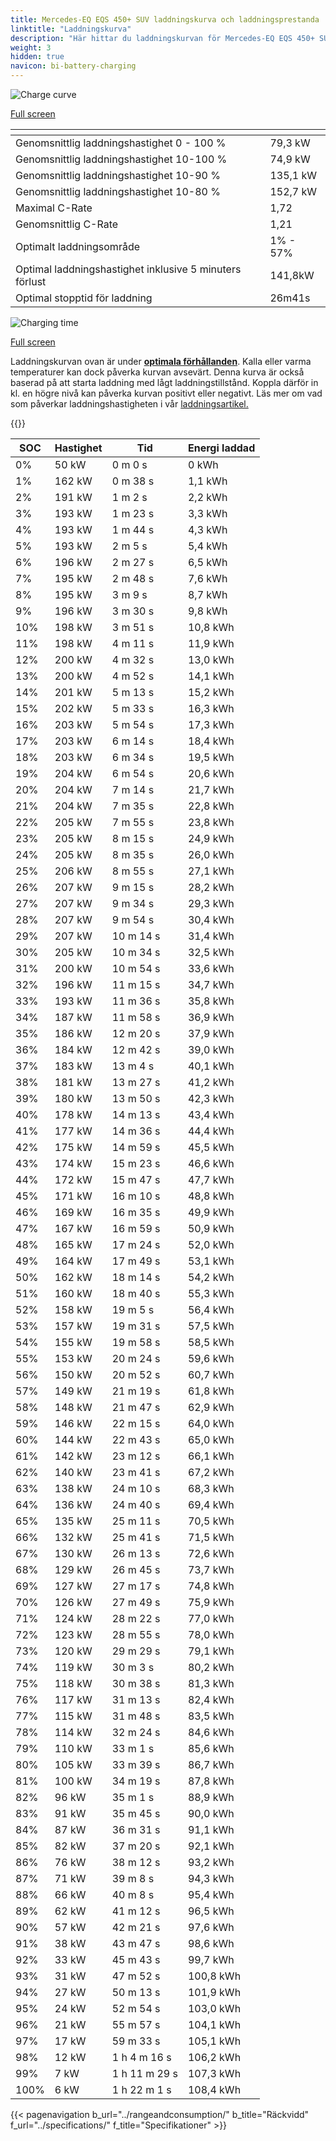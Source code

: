 ```yaml
---
title: Mercedes-EQ EQS 450+ SUV laddningskurva och laddningsprestanda
linktitle: "Laddningskurva"
description: "Här hittar du laddningskurvan för Mercedes-EQ EQS 450+ SUV."
weight: 3
hidden: true
navicon: bi-battery-charging
---
```

<!-- markdownlint-disable MD033 -->
<!-- markdownlint-disable MD010 -->
<img src="/images/models/mercedes/eqs_suv/eqs_450plus_suv/chargingcurve.svg" alt="Charge curve" class="img-fluid">

[Full screen](/images/models/mercedes/eqs_suv/eqs_450plus_suv/chargingcurve.svg)


<div class="table-responsive">
<table class="table table-striped border">
	<thead>
		<tr>
			<th>
			</th>
			<th>
			</th>
		</tr>
	</thead>
	<tbody>
		<tr>
			<td>
				Genomsnittlig laddningshastighet 0 - 100 %
			</td>
			<td>
				79,3 kW
			</td>
		</tr>
		<tr>
			<td>
				Genomsnittlig laddningshastighet 10-100 %
			</td>
			<td>
				74,9 kW
			</td>
		</tr>
		<tr>
			<td>
				Genomsnittlig laddningshastighet 10-90 %
			</td>
			<td>
				135,1 kW
			</td>
		</tr>
		<tr>
			<td>
				Genomsnittlig laddningshastighet 10-80 %
			</td>
			<td>
				152,7 kW
			</td>
		</tr>
		<tr>
			<td>
				Maximal C-Rate
			</td>
			<td>
				1,72
			</td>
		</tr>
		<tr>
			<td>
				Genomsnittlig C-Rate
			</td>
			<td>
				1,21
			</td>
		</tr>
		<tr>
			<td>
				Optimalt laddningsområde
			</td>
			<td>
				1% - 57%
			</td>
		</tr>
		<tr>
			<td>
				Optimal laddningshastighet inklusive 5 minuters förlust
			</td>
			<td>
				141,8kW
			</td>
		</tr>
		<tr>
			<td>
				Optimal stopptid för laddning
			</td>
			<td>
				26m41s
			</td>
		</tr>
	</tbody>
</table>
</div>
<img src="/images/models/mercedes/eqs_suv/eqs_450plus_suv/chargingtime.svg" alt="Charging time" class="img-fluid">

[Full screen](/images/models/mercedes/eqs_suv/eqs_450plus_suv/chargingtime.svg)


Laddningskurvan ovan är under **[optimala förhållanden](../../../../../technology/battery/charging/#temperatur)**. Kalla eller varma temperaturer kan dock påverka kurvan avsevärt. Denna kurva är också baserad på att starta laddning med lågt laddningstillstånd. Koppla därför in kl. en högre nivå kan påverka kurvan positivt eller negativt. Läs mer om vad som påverkar laddningshastigheten i vår [laddningsartikel.](../../../../../technology/battery/charging/)


{{<evkxdisplayaddarticle />}}
<div class="table-responsive">
<table class="table table-striped border">
	<thead>
		<tr>
			<th>
				SOC
			</th>
			<th>
				Hastighet
			</th>
			<th>
				Tid
			</th>
			<th>
				Energi laddad
			</th>
		</tr>
	</thead>
	<tbody>
		<tr>
			<td>
				0%
			</td>
			<td>
				50 kW
			</td>
			<td>
				 0 m 0 s
			</td>
			<td>
				0 kWh
			</td>
		</tr>
		<tr>
			<td>
				1%
			</td>
			<td>
				162 kW
			</td>
			<td>
				 0 m 38 s
			</td>
			<td>
				1,1 kWh
			</td>
		</tr>
		<tr>
			<td>
				2%
			</td>
			<td>
				191 kW
			</td>
			<td>
				 1 m 2 s
			</td>
			<td>
				2,2 kWh
			</td>
		</tr>
		<tr>
			<td>
				3%
			</td>
			<td>
				193 kW
			</td>
			<td>
				 1 m 23 s
			</td>
			<td>
				3,3 kWh
			</td>
		</tr>
		<tr>
			<td>
				4%
			</td>
			<td>
				193 kW
			</td>
			<td>
				 1 m 44 s
			</td>
			<td>
				4,3 kWh
			</td>
		</tr>
		<tr>
			<td>
				5%
			</td>
			<td>
				193 kW
			</td>
			<td>
				 2 m 5 s
			</td>
			<td>
				5,4 kWh
			</td>
		</tr>
		<tr>
			<td>
				6%
			</td>
			<td>
				196 kW
			</td>
			<td>
				 2 m 27 s
			</td>
			<td>
				6,5 kWh
			</td>
		</tr>
		<tr>
			<td>
				7%
			</td>
			<td>
				195 kW
			</td>
			<td>
				 2 m 48 s
			</td>
			<td>
				7,6 kWh
			</td>
		</tr>
		<tr>
			<td>
				8%
			</td>
			<td>
				195 kW
			</td>
			<td>
				 3 m 9 s
			</td>
			<td>
				8,7 kWh
			</td>
		</tr>
		<tr>
			<td>
				9%
			</td>
			<td>
				196 kW
			</td>
			<td>
				 3 m 30 s
			</td>
			<td>
				9,8 kWh
			</td>
		</tr>
		<tr>
			<td>
				10%
			</td>
			<td>
				198 kW
			</td>
			<td>
				 3 m 51 s
			</td>
			<td>
				10,8 kWh
			</td>
		</tr>
		<tr>
			<td>
				11%
			</td>
			<td>
				198 kW
			</td>
			<td>
				 4 m 11 s
			</td>
			<td>
				11,9 kWh
			</td>
		</tr>
		<tr>
			<td>
				12%
			</td>
			<td>
				200 kW
			</td>
			<td>
				 4 m 32 s
			</td>
			<td>
				13,0 kWh
			</td>
		</tr>
		<tr>
			<td>
				13%
			</td>
			<td>
				200 kW
			</td>
			<td>
				 4 m 52 s
			</td>
			<td>
				14,1 kWh
			</td>
		</tr>
		<tr>
			<td>
				14%
			</td>
			<td>
				201 kW
			</td>
			<td>
				 5 m 13 s
			</td>
			<td>
				15,2 kWh
			</td>
		</tr>
		<tr>
			<td>
				15%
			</td>
			<td>
				202 kW
			</td>
			<td>
				 5 m 33 s
			</td>
			<td>
				16,3 kWh
			</td>
		</tr>
		<tr>
			<td>
				16%
			</td>
			<td>
				203 kW
			</td>
			<td>
				 5 m 54 s
			</td>
			<td>
				17,3 kWh
			</td>
		</tr>
		<tr>
			<td>
				17%
			</td>
			<td>
				203 kW
			</td>
			<td>
				 6 m 14 s
			</td>
			<td>
				18,4 kWh
			</td>
		</tr>
		<tr>
			<td>
				18%
			</td>
			<td>
				203 kW
			</td>
			<td>
				 6 m 34 s
			</td>
			<td>
				19,5 kWh
			</td>
		</tr>
		<tr>
			<td>
				19%
			</td>
			<td>
				204 kW
			</td>
			<td>
				 6 m 54 s
			</td>
			<td>
				20,6 kWh
			</td>
		</tr>
		<tr>
			<td>
				20%
			</td>
			<td>
				204 kW
			</td>
			<td>
				 7 m 14 s
			</td>
			<td>
				21,7 kWh
			</td>
		</tr>
		<tr>
			<td>
				21%
			</td>
			<td>
				204 kW
			</td>
			<td>
				 7 m 35 s
			</td>
			<td>
				22,8 kWh
			</td>
		</tr>
		<tr>
			<td>
				22%
			</td>
			<td>
				205 kW
			</td>
			<td>
				 7 m 55 s
			</td>
			<td>
				23,8 kWh
			</td>
		</tr>
		<tr>
			<td>
				23%
			</td>
			<td>
				205 kW
			</td>
			<td>
				 8 m 15 s
			</td>
			<td>
				24,9 kWh
			</td>
		</tr>
		<tr>
			<td>
				24%
			</td>
			<td>
				205 kW
			</td>
			<td>
				 8 m 35 s
			</td>
			<td>
				26,0 kWh
			</td>
		</tr>
		<tr>
			<td>
				25%
			</td>
			<td>
				206 kW
			</td>
			<td>
				 8 m 55 s
			</td>
			<td>
				27,1 kWh
			</td>
		</tr>
		<tr>
			<td>
				26%
			</td>
			<td>
				207 kW
			</td>
			<td>
				 9 m 15 s
			</td>
			<td>
				28,2 kWh
			</td>
		</tr>
		<tr>
			<td>
				27%
			</td>
			<td>
				207 kW
			</td>
			<td>
				 9 m 34 s
			</td>
			<td>
				29,3 kWh
			</td>
		</tr>
		<tr>
			<td>
				28%
			</td>
			<td>
				207 kW
			</td>
			<td>
				 9 m 54 s
			</td>
			<td>
				30,4 kWh
			</td>
		</tr>
		<tr>
			<td>
				29%
			</td>
			<td>
				207 kW
			</td>
			<td>
				 10 m 14 s
			</td>
			<td>
				31,4 kWh
			</td>
		</tr>
		<tr>
			<td>
				30%
			</td>
			<td>
				205 kW
			</td>
			<td>
				 10 m 34 s
			</td>
			<td>
				32,5 kWh
			</td>
		</tr>
		<tr>
			<td>
				31%
			</td>
			<td>
				200 kW
			</td>
			<td>
				 10 m 54 s
			</td>
			<td>
				33,6 kWh
			</td>
		</tr>
		<tr>
			<td>
				32%
			</td>
			<td>
				196 kW
			</td>
			<td>
				 11 m 15 s
			</td>
			<td>
				34,7 kWh
			</td>
		</tr>
		<tr>
			<td>
				33%
			</td>
			<td>
				193 kW
			</td>
			<td>
				 11 m 36 s
			</td>
			<td>
				35,8 kWh
			</td>
		</tr>
		<tr>
			<td>
				34%
			</td>
			<td>
				187 kW
			</td>
			<td>
				 11 m 58 s
			</td>
			<td>
				36,9 kWh
			</td>
		</tr>
		<tr>
			<td>
				35%
			</td>
			<td>
				186 kW
			</td>
			<td>
				 12 m 20 s
			</td>
			<td>
				37,9 kWh
			</td>
		</tr>
		<tr>
			<td>
				36%
			</td>
			<td>
				184 kW
			</td>
			<td>
				 12 m 42 s
			</td>
			<td>
				39,0 kWh
			</td>
		</tr>
		<tr>
			<td>
				37%
			</td>
			<td>
				183 kW
			</td>
			<td>
				 13 m 4 s
			</td>
			<td>
				40,1 kWh
			</td>
		</tr>
		<tr>
			<td>
				38%
			</td>
			<td>
				181 kW
			</td>
			<td>
				 13 m 27 s
			</td>
			<td>
				41,2 kWh
			</td>
		</tr>
		<tr>
			<td>
				39%
			</td>
			<td>
				180 kW
			</td>
			<td>
				 13 m 50 s
			</td>
			<td>
				42,3 kWh
			</td>
		</tr>
		<tr>
			<td>
				40%
			</td>
			<td>
				178 kW
			</td>
			<td>
				 14 m 13 s
			</td>
			<td>
				43,4 kWh
			</td>
		</tr>
		<tr>
			<td>
				41%
			</td>
			<td>
				177 kW
			</td>
			<td>
				 14 m 36 s
			</td>
			<td>
				44,4 kWh
			</td>
		</tr>
		<tr>
			<td>
				42%
			</td>
			<td>
				175 kW
			</td>
			<td>
				 14 m 59 s
			</td>
			<td>
				45,5 kWh
			</td>
		</tr>
		<tr>
			<td>
				43%
			</td>
			<td>
				174 kW
			</td>
			<td>
				 15 m 23 s
			</td>
			<td>
				46,6 kWh
			</td>
		</tr>
		<tr>
			<td>
				44%
			</td>
			<td>
				172 kW
			</td>
			<td>
				 15 m 47 s
			</td>
			<td>
				47,7 kWh
			</td>
		</tr>
		<tr>
			<td>
				45%
			</td>
			<td>
				171 kW
			</td>
			<td>
				 16 m 10 s
			</td>
			<td>
				48,8 kWh
			</td>
		</tr>
		<tr>
			<td>
				46%
			</td>
			<td>
				169 kW
			</td>
			<td>
				 16 m 35 s
			</td>
			<td>
				49,9 kWh
			</td>
		</tr>
		<tr>
			<td>
				47%
			</td>
			<td>
				167 kW
			</td>
			<td>
				 16 m 59 s
			</td>
			<td>
				50,9 kWh
			</td>
		</tr>
		<tr>
			<td>
				48%
			</td>
			<td>
				165 kW
			</td>
			<td>
				 17 m 24 s
			</td>
			<td>
				52,0 kWh
			</td>
		</tr>
		<tr>
			<td>
				49%
			</td>
			<td>
				164 kW
			</td>
			<td>
				 17 m 49 s
			</td>
			<td>
				53,1 kWh
			</td>
		</tr>
		<tr>
			<td>
				50%
			</td>
			<td>
				162 kW
			</td>
			<td>
				 18 m 14 s
			</td>
			<td>
				54,2 kWh
			</td>
		</tr>
		<tr>
			<td>
				51%
			</td>
			<td>
				160 kW
			</td>
			<td>
				 18 m 40 s
			</td>
			<td>
				55,3 kWh
			</td>
		</tr>
		<tr>
			<td>
				52%
			</td>
			<td>
				158 kW
			</td>
			<td>
				 19 m 5 s
			</td>
			<td>
				56,4 kWh
			</td>
		</tr>
		<tr>
			<td>
				53%
			</td>
			<td>
				157 kW
			</td>
			<td>
				 19 m 31 s
			</td>
			<td>
				57,5 kWh
			</td>
		</tr>
		<tr>
			<td>
				54%
			</td>
			<td>
				155 kW
			</td>
			<td>
				 19 m 58 s
			</td>
			<td>
				58,5 kWh
			</td>
		</tr>
		<tr>
			<td>
				55%
			</td>
			<td>
				153 kW
			</td>
			<td>
				 20 m 24 s
			</td>
			<td>
				59,6 kWh
			</td>
		</tr>
		<tr>
			<td>
				56%
			</td>
			<td>
				150 kW
			</td>
			<td>
				 20 m 52 s
			</td>
			<td>
				60,7 kWh
			</td>
		</tr>
		<tr>
			<td>
				57%
			</td>
			<td>
				149 kW
			</td>
			<td>
				 21 m 19 s
			</td>
			<td>
				61,8 kWh
			</td>
		</tr>
		<tr>
			<td>
				58%
			</td>
			<td>
				148 kW
			</td>
			<td>
				 21 m 47 s
			</td>
			<td>
				62,9 kWh
			</td>
		</tr>
		<tr>
			<td>
				59%
			</td>
			<td>
				146 kW
			</td>
			<td>
				 22 m 15 s
			</td>
			<td>
				64,0 kWh
			</td>
		</tr>
		<tr>
			<td>
				60%
			</td>
			<td>
				144 kW
			</td>
			<td>
				 22 m 43 s
			</td>
			<td>
				65,0 kWh
			</td>
		</tr>
		<tr>
			<td>
				61%
			</td>
			<td>
				142 kW
			</td>
			<td>
				 23 m 12 s
			</td>
			<td>
				66,1 kWh
			</td>
		</tr>
		<tr>
			<td>
				62%
			</td>
			<td>
				140 kW
			</td>
			<td>
				 23 m 41 s
			</td>
			<td>
				67,2 kWh
			</td>
		</tr>
		<tr>
			<td>
				63%
			</td>
			<td>
				138 kW
			</td>
			<td>
				 24 m 10 s
			</td>
			<td>
				68,3 kWh
			</td>
		</tr>
		<tr>
			<td>
				64%
			</td>
			<td>
				136 kW
			</td>
			<td>
				 24 m 40 s
			</td>
			<td>
				69,4 kWh
			</td>
		</tr>
		<tr>
			<td>
				65%
			</td>
			<td>
				135 kW
			</td>
			<td>
				 25 m 11 s
			</td>
			<td>
				70,5 kWh
			</td>
		</tr>
		<tr>
			<td>
				66%
			</td>
			<td>
				132 kW
			</td>
			<td>
				 25 m 41 s
			</td>
			<td>
				71,5 kWh
			</td>
		</tr>
		<tr>
			<td>
				67%
			</td>
			<td>
				130 kW
			</td>
			<td>
				 26 m 13 s
			</td>
			<td>
				72,6 kWh
			</td>
		</tr>
		<tr>
			<td>
				68%
			</td>
			<td>
				129 kW
			</td>
			<td>
				 26 m 45 s
			</td>
			<td>
				73,7 kWh
			</td>
		</tr>
		<tr>
			<td>
				69%
			</td>
			<td>
				127 kW
			</td>
			<td>
				 27 m 17 s
			</td>
			<td>
				74,8 kWh
			</td>
		</tr>
		<tr>
			<td>
				70%
			</td>
			<td>
				126 kW
			</td>
			<td>
				 27 m 49 s
			</td>
			<td>
				75,9 kWh
			</td>
		</tr>
		<tr>
			<td>
				71%
			</td>
			<td>
				124 kW
			</td>
			<td>
				 28 m 22 s
			</td>
			<td>
				77,0 kWh
			</td>
		</tr>
		<tr>
			<td>
				72%
			</td>
			<td>
				123 kW
			</td>
			<td>
				 28 m 55 s
			</td>
			<td>
				78,0 kWh
			</td>
		</tr>
		<tr>
			<td>
				73%
			</td>
			<td>
				120 kW
			</td>
			<td>
				 29 m 29 s
			</td>
			<td>
				79,1 kWh
			</td>
		</tr>
		<tr>
			<td>
				74%
			</td>
			<td>
				119 kW
			</td>
			<td>
				 30 m 3 s
			</td>
			<td>
				80,2 kWh
			</td>
		</tr>
		<tr>
			<td>
				75%
			</td>
			<td>
				118 kW
			</td>
			<td>
				 30 m 38 s
			</td>
			<td>
				81,3 kWh
			</td>
		</tr>
		<tr>
			<td>
				76%
			</td>
			<td>
				117 kW
			</td>
			<td>
				 31 m 13 s
			</td>
			<td>
				82,4 kWh
			</td>
		</tr>
		<tr>
			<td>
				77%
			</td>
			<td>
				115 kW
			</td>
			<td>
				 31 m 48 s
			</td>
			<td>
				83,5 kWh
			</td>
		</tr>
		<tr>
			<td>
				78%
			</td>
			<td>
				114 kW
			</td>
			<td>
				 32 m 24 s
			</td>
			<td>
				84,6 kWh
			</td>
		</tr>
		<tr>
			<td>
				79%
			</td>
			<td>
				110 kW
			</td>
			<td>
				 33 m 1 s
			</td>
			<td>
				85,6 kWh
			</td>
		</tr>
		<tr>
			<td>
				80%
			</td>
			<td>
				105 kW
			</td>
			<td>
				 33 m 39 s
			</td>
			<td>
				86,7 kWh
			</td>
		</tr>
		<tr>
			<td>
				81%
			</td>
			<td>
				100 kW
			</td>
			<td>
				 34 m 19 s
			</td>
			<td>
				87,8 kWh
			</td>
		</tr>
		<tr>
			<td>
				82%
			</td>
			<td>
				96 kW
			</td>
			<td>
				 35 m 1 s
			</td>
			<td>
				88,9 kWh
			</td>
		</tr>
		<tr>
			<td>
				83%
			</td>
			<td>
				91 kW
			</td>
			<td>
				 35 m 45 s
			</td>
			<td>
				90,0 kWh
			</td>
		</tr>
		<tr>
			<td>
				84%
			</td>
			<td>
				87 kW
			</td>
			<td>
				 36 m 31 s
			</td>
			<td>
				91,1 kWh
			</td>
		</tr>
		<tr>
			<td>
				85%
			</td>
			<td>
				82 kW
			</td>
			<td>
				 37 m 20 s
			</td>
			<td>
				92,1 kWh
			</td>
		</tr>
		<tr>
			<td>
				86%
			</td>
			<td>
				76 kW
			</td>
			<td>
				 38 m 12 s
			</td>
			<td>
				93,2 kWh
			</td>
		</tr>
		<tr>
			<td>
				87%
			</td>
			<td>
				71 kW
			</td>
			<td>
				 39 m 8 s
			</td>
			<td>
				94,3 kWh
			</td>
		</tr>
		<tr>
			<td>
				88%
			</td>
			<td>
				66 kW
			</td>
			<td>
				 40 m 8 s
			</td>
			<td>
				95,4 kWh
			</td>
		</tr>
		<tr>
			<td>
				89%
			</td>
			<td>
				62 kW
			</td>
			<td>
				 41 m 12 s
			</td>
			<td>
				96,5 kWh
			</td>
		</tr>
		<tr>
			<td>
				90%
			</td>
			<td>
				57 kW
			</td>
			<td>
				 42 m 21 s
			</td>
			<td>
				97,6 kWh
			</td>
		</tr>
		<tr>
			<td>
				91%
			</td>
			<td>
				38 kW
			</td>
			<td>
				 43 m 47 s
			</td>
			<td>
				98,6 kWh
			</td>
		</tr>
		<tr>
			<td>
				92%
			</td>
			<td>
				33 kW
			</td>
			<td>
				 45 m 43 s
			</td>
			<td>
				99,7 kWh
			</td>
		</tr>
		<tr>
			<td>
				93%
			</td>
			<td>
				31 kW
			</td>
			<td>
				 47 m 52 s
			</td>
			<td>
				100,8 kWh
			</td>
		</tr>
		<tr>
			<td>
				94%
			</td>
			<td>
				27 kW
			</td>
			<td>
				 50 m 13 s
			</td>
			<td>
				101,9 kWh
			</td>
		</tr>
		<tr>
			<td>
				95%
			</td>
			<td>
				24 kW
			</td>
			<td>
				 52 m 54 s
			</td>
			<td>
				103,0 kWh
			</td>
		</tr>
		<tr>
			<td>
				96%
			</td>
			<td>
				21 kW
			</td>
			<td>
				 55 m 57 s
			</td>
			<td>
				104,1 kWh
			</td>
		</tr>
		<tr>
			<td>
				97%
			</td>
			<td>
				17 kW
			</td>
			<td>
				 59 m 33 s
			</td>
			<td>
				105,1 kWh
			</td>
		</tr>
		<tr>
			<td>
				98%
			</td>
			<td>
				12 kW
			</td>
			<td>
				1 h 4 m 16 s
			</td>
			<td>
				106,2 kWh
			</td>
		</tr>
		<tr>
			<td>
				99%
			</td>
			<td>
				7 kW
			</td>
			<td>
				1 h 11 m 29 s
			</td>
			<td>
				107,3 kWh
			</td>
		</tr>
		<tr>
			<td>
				100%
			</td>
			<td>
				6 kW
			</td>
			<td>
				1 h 22 m 1 s
			</td>
			<td>
				108,4 kWh
			</td>
		</tr>
	</tbody>
</table>
</div>


{{< pagenavigation b_url="../rangeandconsumption/" b_title="Räckvidd" f_url="../specifications/" f_title="Specifikationer" >}}
